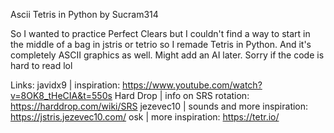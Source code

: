 Ascii Tetris in Python by Sucram314

So I wanted to practice Perfect Clears but I couldn't find a way to start in the middle of a bag in jstris or tetrio so I remade Tetris in Python. And it's completely ASCII graphics as well. Might add an AI later. Sorry if the code is hard to read lol

Links:
javidx9   | inspiration: https://www.youtube.com/watch?v=8OK8_tHeCIA&t=550s
Hard Drop | info on SRS rotation: https://harddrop.com/wiki/SRS
jezevec10 | sounds and more inspiration: https://jstris.jezevec10.com/
osk       | more inspiration: https://tetr.io/
